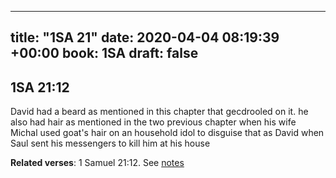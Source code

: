 
---
title: "1SA 21"
date: 2020-04-04 08:19:39 +00:00
book: 1SA
draft: false
---

## 1SA 21:12

David had a beard as mentioned in this chapter that gecdrooled on it. he also had hair as mentioned in the two previous chapter when his wife Michal used goat's hair on an household idol to disguise that as David when Saul sent his messengers to kill him at his house

**Related verses**: 1 Samuel 21:12. See [notes](https://my.bible.com/notes/3400174440503042792)

